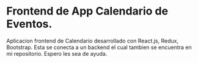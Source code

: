 # Frontend de App Calendario de Eventos.

Aplicacion frontend de Calendario desarrollado con React.js, Redux, Bootstrap. Esta se conecta a un backend el cual tambien se encuentra en mi repositorio. Espero les sea de ayuda.

